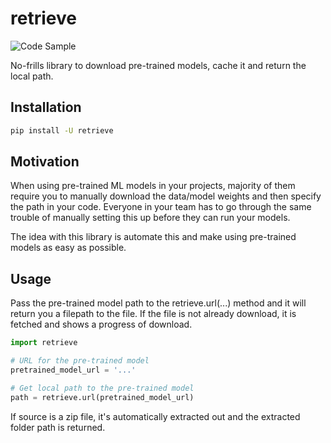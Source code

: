 # retrieve

![Code Sample](https://i.imgur.com/2vSkGIB.png)

No-frills library to download pre-trained models, cache it and return the local path.

## Installation
```bash
pip install -U retrieve
```

## Motivation
When using pre-trained ML models in your projects, majority of them require you to manually download the data/model weights and then specify the path in your code. Everyone in your team has to go through the same trouble of manually setting this up before they can run your models.

The idea with this library is automate this and make using pre-trained models as easy as possible.

## Usage
Pass the pre-trained model path to the retrieve.url(...) method and it will return you a filepath to the file. If the file is not already download, it is fetched and shows a progress of download.
```python
import retrieve

# URL for the pre-trained model
pretrained_model_url = '...'

# Get local path to the pre-trained model
path = retrieve.url(pretrained_model_url)
```
If source is a zip file, it's automatically extracted out and the extracted folder path is returned.
